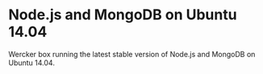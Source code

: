 Node.js and MongoDB on Ubuntu 14.04
========================

Wercker box running the latest stable version of Node.js and MongoDB on Ubuntu 14.04.
